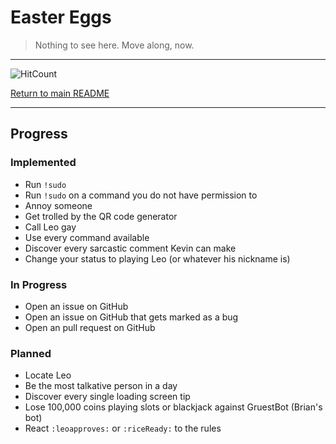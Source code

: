 # Easter Eggs

> Nothing to see here. Move along, now.

-----

![HitCount](http://hits.dwyl.com/gideontong/Amy.svg)

[Return to main README](../README.md)

-----

## Progress

### Implemented

* Run `!sudo`
* Run `!sudo` on a command you do not have permission to
* Annoy someone
* Get trolled by the QR code generator
* Call Leo gay
* Use every command available
* Discover every sarcastic comment Kevin can make
* Change your status to playing Leo (or whatever his nickname is)

### In Progress

* Open an issue on GitHub
* Open an issue on GitHub that gets marked as a bug
* Open an pull request on GitHub

### Planned

* Locate Leo
* Be the most talkative person in a day
* Discover every single loading screen tip
* Lose 100,000 coins playing slots or blackjack against GruestBot (Brian's bot)
* React `:leoapproves:` or `:riceReady:` to the rules
